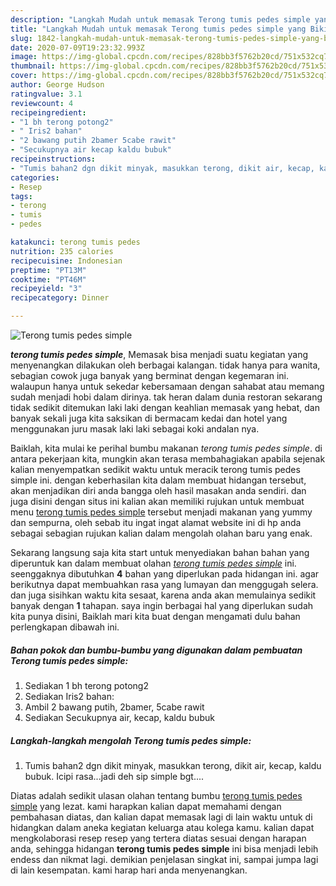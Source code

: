 ```yaml
---
description: "Langkah Mudah untuk memasak Terong tumis pedes simple yang Bikin Ngiler"
title: "Langkah Mudah untuk memasak Terong tumis pedes simple yang Bikin Ngiler"
slug: 1842-langkah-mudah-untuk-memasak-terong-tumis-pedes-simple-yang-bikin-ngiler
date: 2020-07-09T19:23:32.993Z
image: https://img-global.cpcdn.com/recipes/828bb3f5762b20cd/751x532cq70/terong-tumis-pedes-simple-foto-resep-utama.jpg
thumbnail: https://img-global.cpcdn.com/recipes/828bb3f5762b20cd/751x532cq70/terong-tumis-pedes-simple-foto-resep-utama.jpg
cover: https://img-global.cpcdn.com/recipes/828bb3f5762b20cd/751x532cq70/terong-tumis-pedes-simple-foto-resep-utama.jpg
author: George Hudson
ratingvalue: 3.1
reviewcount: 4
recipeingredient:
- "1 bh terong potong2"
- " Iris2 bahan"
- "2 bawang putih 2bamer 5cabe rawit"
- "Secukupnya air kecap kaldu bubuk"
recipeinstructions:
- "Tumis bahan2 dgn dikit minyak, masukkan terong, dikit air, kecap, kaldu bubuk. Icipi rasa...jadi deh sip simple bgt...."
categories:
- Resep
tags:
- terong
- tumis
- pedes

katakunci: terong tumis pedes 
nutrition: 235 calories
recipecuisine: Indonesian
preptime: "PT13M"
cooktime: "PT46M"
recipeyield: "3"
recipecategory: Dinner

---
```



![Terong tumis pedes simple](https://img-global.cpcdn.com/recipes/828bb3f5762b20cd/751x532cq70/terong-tumis-pedes-simple-foto-resep-utama.jpg)

<b><i>terong tumis pedes simple</i></b>, Memasak bisa menjadi suatu kegiatan yang menyenangkan dilakukan oleh berbagai kalangan. tidak hanya para wanita, sebagian cowok juga banyak yang berminat dengan kegemaran ini. walaupun hanya untuk sekedar kebersamaan dengan sahabat atau memang sudah menjadi hobi dalam dirinya. tak heran dalam dunia restoran sekarang tidak sedikit ditemukan laki laki dengan keahlian memasak yang hebat, dan banyak sekali juga kita saksikan di bermacam kedai dan hotel yang menggunakan juru masak laki laki sebagai koki andalan nya.

Baiklah, kita mulai ke perihal bumbu makanan <i>terong tumis pedes simple</i>. di antara pekerjaan kita, mungkin akan terasa membahagiakan apabila sejenak kalian menyempatkan sedikit waktu untuk meracik terong tumis pedes simple ini. dengan keberhasilan kita dalam membuat hidangan tersebut, akan menjadikan diri anda bangga oleh hasil masakan anda sendiri. dan juga disini dengan situs ini kalian akan memiliki rujukan untuk membuat menu <u>terong tumis pedes simple</u> tersebut menjadi makanan yang yummy dan sempurna, oleh sebab itu ingat ingat alamat website ini di hp anda sebagai sebagian rujukan kalian dalam mengolah olahan baru yang enak.




Sekarang langsung saja kita start untuk menyediakan bahan bahan yang diperuntuk kan dalam membuat olahan <u><i>terong tumis pedes simple</i></u> ini. seenggaknya dibutuhkan <b>4</b> bahan yang diperlukan pada hidangan ini. agar berikutnya dapat membuahkan rasa yang lumayan dan menggugah selera. dan juga sisihkan waktu kita sesaat, karena anda akan memulainya sedikit banyak dengan <b>1</b> tahapan. saya ingin berbagai hal yang diperlukan sudah kita punya disini, Baiklah mari kita buat dengan mengamati dulu bahan perlengkapan dibawah ini.

<!--inarticleads1-->

##### Bahan pokok dan bumbu-bumbu yang digunakan dalam pembuatan Terong tumis pedes simple:

1. Sediakan 1 bh terong potong2
1. Sediakan  Iris2 bahan:
1. Ambil 2 bawang putih, 2bamer, 5cabe rawit
1. Sediakan Secukupnya air, kecap, kaldu bubuk




<!--inarticleads2-->

##### Langkah-langkah mengolah Terong tumis pedes simple:

1. Tumis bahan2 dgn dikit minyak, masukkan terong, dikit air, kecap, kaldu bubuk. Icipi rasa...jadi deh sip simple bgt....




Diatas adalah sedikit ulasan olahan tentang bumbu <u>terong tumis pedes simple</u> yang lezat. kami harapkan kalian dapat memahami dengan pembahasan diatas, dan kalian dapat memasak lagi di lain waktu untuk di hidangkan dalam aneka kegiatan keluarga atau kolega kamu. kalian dapat mengkolaborasi resep resep yang tertera diatas sesuai dengan harapan anda, sehingga hidangan <b>terong tumis pedes simple</b> ini bisa menjadi lebih endess dan nikmat lagi. demikian penjelasan singkat ini, sampai jumpa lagi di lain kesempatan. kami harap hari anda menyenangkan.
